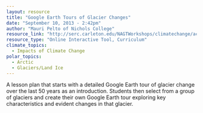 ```yaml
---
layout: resource
title: "Google Earth Tours of Glacier Changes"
date: "September 10, 2013 - 2:42pm"
author: "Mauri Pelto of Nichols College"
resource_link: "http://serc.carleton.edu/NAGTWorkshops/climatechange/activities/21214.html"
resource_type: "Online Interactive Tool, Curriculum"
climate_topics:
  - Impacts of Climate Change
polar_topics:
  - Arctic
  - Glaciers/Land Ice
---
```


A lesson plan that starts with a detailed Google Earth tour of glacier change over the last 50 years as an introduction. Students then select from a group of glaciers and create their own Google Earth tour exploring key characteristics and evident changes in that glacier.